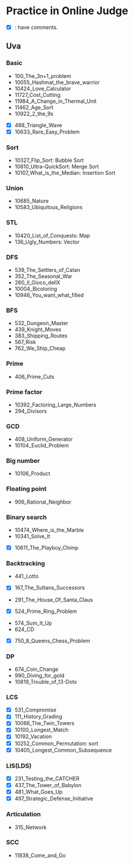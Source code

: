 Practice in Online Judge
===
+ [x] : have comments.

## Uva
### Basic
+ 100\_The\_3n+1\_problem
+ 10055\_Hashmat\_the\_brave\_warrior
+ 10424\_Love\_Calculator
+ 11727\_Cost\_Cutting
+ 11984\_A\_Change\_in\_Thermal\_Unit
+ 11462\_Age\_Sort
+ 10922\_2\_the\_9s
+ [x] 488\_Triangle\_Wave
+ [x] 10633\_Rare\_Easy\_Problem

### Sort
+ 10327\_Flip\_Sort: Bubble Sort
+ 10810\_Ultra-QuickSort: Merge Sort
+ 10107\_What\_is\_the\_Median: Insertion Sort

### Union
+ 10685\_Nature
+ 10583\_Ubiquitous\_Religions

### STL
+ 10420\_List\_of\_Conquests: Map
+ 136\_Ugly\_Numbers: Vector

### DFS
+ 539\_The\_Settlers\_of\_Catan
+ 352\_The\_Seasonal\_War
+ 260\_Il\_Gioco\_dellX
+ 10004\_Bicoloring
+ 10946\_You\_want\_what\_filled

### BFS
+ 532\_Dungeon\_Master
+ 439\_Knight\_Moves
+ 383\_Shipping\_Routes
+ 567\_Risk
+ 762\_We\_Ship\_Cheap

### Prime
+ 406\_Prime\_Cuts

### Prime factor
+ 10392\_Factoring\_Large\_Numbers
+ 294\_Divisors

### GCD
+ 408\_Uniform\_Generator
+ 10104\_Euclid\_Problem

### Big number
+ 10106\_Product

### Floating point
+ 906\_Rational\_Neighbor

### Binary search
+ 10474\_Where\_is\_the\_Marble
+ 10341\_Solve\_It
+ [x] 10611\_The\_Playboy\_Chimp

### Backtracking
+ 441\_Lotto
+ [x] 167\_The\_Sultans\_Successors
+ 291\_The\_House\_Of\_Santa\_Claus
+ [x] 524\_Prime\_Ring\_Problem
+ 574\_Sum\_It\_Up
+ 624\_CD
+ [x] 750\_8\_Queens\_Chess\_Problem

### DP
+ 674\_Coin\_Change
+ 990\_Diving\_for\_gold
+ 10819\_Trouble\_of\_13-Dots

### LCS
+ [x] 531\_Compromise
+ [x] 111\_History\_Grading
+ [x] 10066\_The\_Twin\_Towers
+ [x] 10100\_Longest\_Match
+ [x] 10192\_Vacation
+ [x] 10252\_Common\_Permutation: sort
+ [x] 10405\_Longest\_Common\_Subsequence

### LIS(LDS)
+ [x] 231\_Testing\_the\_CATCHER
+ [x] 437\_The\_Tower\_of\_Babylon
+ [x] 481\_What\_Goes\_Up
+ [x] 497\_Strategic\_Defense\_Initiative

### Articulation
+ 315\_Network

### SCC
+ 11838\_Come\_and\_Go
